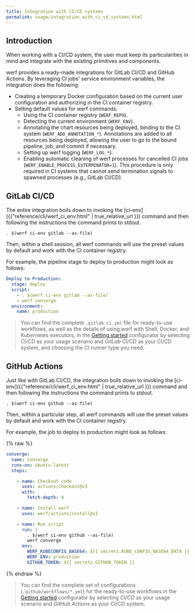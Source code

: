 ```yaml
---
title: Integration with CI/CD systems
permalink: usage/integration_with_ci_cd_systems.html
---
```


## Introduction

When working with a CI/CD system, the user must keep its particularities in mind and integrate with the existing primitives and components.

werf provides a ready-made integrations for GitLab CI/CD and GitHub Actions. By leveraging CI jobs' service environment variables, the integration does the following:

- Creating a temporary Docker configuration based on the current user configuration and authorizing in the CI container registry.
- Setting default values for werf commands:
  - Using the CI container registry (`WERF_REPO`).
  - Detecting the current environment (`WERF_ENV`).
  - Annotating the chart resources being deployed, binding to the CI system (`WERF_ADD_ANNOTATION_*`). Annotations are added to all resources being deployed, allowing the user to go to the bound pipeline, job, and commit if necessary.
  - Setting up werf logging (`WERF_LOG_*`).
  - Enabling automatic cleaning of werf processes for cancelled CI jobs (`WERF_ENABLE_PROCESS_EXTERMINATOR=1`). This procedure is only required in CI systems that cannot send termination signals to spawned processes (e.g., GitLab CI/CD).

## GitLab CI/CD

The entire integration boils down to invoking the [ci-env]({{"reference/cli/werf_ci_env.html" | true_relative_url }}) command and then following the instructions the command prints to stdout.

```shell
. $(werf ci-env gitlab --as-file)
```

Then, within a shell session, all werf commands will use the preset values by default and work with the CI container registry.

For example, the pipeline stage to deploy to production might look as follows:

```yaml
Deploy to Production:
  stage: deploy
  script:
    - . $(werf ci-env gitlab --as-file)
    - werf converge
  environment:
    name: production
```

> You can find the complete `.gitlab-ci.yml` file for ready-to-use workflows, as well as the details of using werf with Shell, Docker, and Kubernetes executors, 
> in the [Getting started](https://werf.io/getting_started/?usage=ci&ci=gitlabCiCd) configurator by selecting _CI/CD_ as your usage scenario and _GitLab CI/CD_ as your CI/CD system, and choosing the CI runner type you need.

## GitHub Actions

Just like with GitLab CI/CD, the integration boils down to invoking the [ci-env]({{"reference/cli/werf_ci_env.html" | true_relative_url }}) command and then following the instructions the command prints to stdout.


```shell
. $(werf ci-env github --as-file)
```

Then, within a particular step, all werf commands will use the preset values by default and work with the CI container registry.

For example, the job to deploy to production might look as follows:

{% raw %}
```yaml
converge:
  name: Converge
  runs-on: ubuntu-latest
  steps:

    - name: Checkout code
      uses: actions/checkout@v3
      with:
        fetch-depth: 0

    - name: Install werf
      uses: werf/actions/install@v2

    - name: Run script
      run: |
        . $(werf ci-env github --as-file)
        werf converge
      env:
        WERF_KUBECONFIG_BASE64: ${{ secrets.KUBE_CONFIG_BASE64_DATA }}
        WERF_ENV: production
        GITHUB_TOKEN: ${{ secrets.GITHUB_TOKEN }}
```
{% endraw %}

> You can find the complete set of configurations (`.github/workflows/*.yml`) for the ready-to-use workflows in the [Getting started](https://werf.io/getting_started/?usage=ci&ci=githubActions) configurator
> by selecting _CI/CD_ as your usage scenario and _GitHub Actions_ as your CI/CD system.
